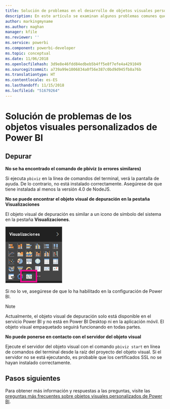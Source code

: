 ```yaml
---
title: Solución de problemas en el desarrollo de objetos visuales personalizados de Power BI
description: En este artículo se examinan algunos problemas comunes que pueden encontrarse al desarrollar o crear un objeto visual personalizado de Power BI.
author: markingmyname
ms.author: maghan
manager: kfile
ms.reviewer: ''
ms.service: powerbi
ms.component: powerbi-developer
ms.topic: conceptual
ms.date: 11/06/2018
ms.openlocfilehash: 3d9e8e46fdd84edbeb5b4ff5e8f7efe4a4291049
ms.sourcegitcommit: a739a99e1006834a0f56e387c0bd9d945fb8a76b
ms.translationtype: HT
ms.contentlocale: es-ES
ms.lasthandoff: 11/15/2018
ms.locfileid: "51679264"
---
```

# <a name="troubleshoot-power-bi-custom-visuals"></a>Solución de problemas de los objetos visuales personalizados de Power BI

## <a name="debug"></a>Depurar

**No se ha encontrado el comando de pbiviz (o errores similares)**

Si ejecuta `pbiviz` en la línea de comandos del terminal, verá la pantalla de ayuda. De lo contrario, no está instalado correctamente. Asegúrese de que tiene instalada al menos la versión 4.0 de NodeJS.

**No se puede encontrar el objeto visual de depuración en la pestaña Visualizaciones**

El objeto visual de depuración es similar a un icono de símbolo del sistema en la pestaña **Visualizaciones**.

![Selección del objeto visual](media/power-bi-custom-visuals-troubleshoot/powerbi-developer-visual-selection.png)

Si no lo ve, asegúrese de que lo ha habilitado en la configuración de Power BI.

> [!NOTE]
> Actualmente, el objeto visual de depuración solo está disponible en el servicio Power BI y no está en Power BI Desktop ni en la aplicación móvil. El objeto visual empaquetado seguirá funcionando en todas partes.

**No puede ponerse en contacto con el servidor del objeto visual**

Ejecute el servidor del objeto visual con el comando `pbiviz start` en línea de comandos del terminal desde la raíz del proyecto del objeto visual. Si el servidor no se está ejecutando, es probable que los certificados SSL no se hayan instalado correctamente.

## <a name="next-steps"></a>Pasos siguientes

Para obtener más información y respuestas a las preguntas, visite las [preguntas más frecuentes sobre objetos visuales personalizados de Power BI](power-bi-custom-visuals-faq.md#organizational-custom-visuals).

